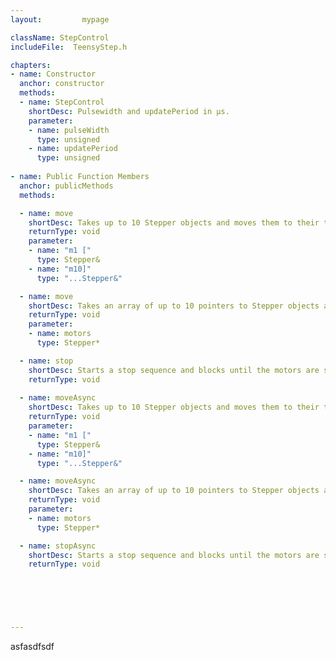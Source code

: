 ```yaml
---
layout:         mypage

className: StepControl
includeFile:  TeensyStep.h

chapters:
- name: Constructor
  anchor: constructor
  methods:
  - name: StepControl
    shortDesc: Pulsewidth and updatePeriod in µs.
    parameter:
    - name: pulseWidth
      type: unsigned   
    - name: updatePeriod
      type: unsigned      
      
- name: Public Function Members
  anchor: publicMethods
  methods:

  - name: move
    shortDesc: Takes up to 10 Stepper objects and moves them to their target positions.
    returnType: void   
    parameter:
    - name: "m1 ["
      type: Stepper&
    - name: "m10]"
      type: "...Stepper&"

  - name: move
    shortDesc: Takes an array of up to 10 pointers to Stepper objects and moves them to their target positions.
    returnType: void   
    parameter:
    - name: motors
      type: Stepper*    

  - name: stop    
    shortDesc: Starts a stop sequence and blocks until the motors are stopped
    returnType: void   
  
  - name: moveAsync
    shortDesc: Takes up to 10 Stepper objects and moves them to their target positions (non blocking).
    returnType: void   
    parameter:
    - name: "m1 ["
      type: Stepper&
    - name: "m10]"
      type: "...Stepper&"

  - name: moveAsync
    shortDesc: Takes an array of up to 10 pointers to Stepper objects and moves them to their target positions  (non blocking).
    returnType: void   
    parameter:
    - name: motors
      type: Stepper*    

  - name: stopAsync
    shortDesc: Starts a stop sequence and blocks until the motors are stopped  (non blocking).
    returnType: void   
  




    
---
```


asfasdfsdf


  



